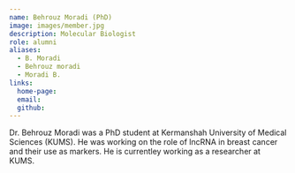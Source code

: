 ```yaml
---
name: Behrouz Moradi (PhD)
image: images/member.jpg
description: Molecular Biologist
role: alumni
aliases:
  - B. Moradi
  - Behrouz moradi
  - Moradi B.
links:
  home-page: 
  email: 
  github: 
---
```


Dr. Behrouz Moradi was a PhD student at Kermanshah University of Medical Sciences (KUMS). He was working on the role of lncRNA in breast cancer and their use as markers.
He is currentley working as a researcher at KUMS. 

